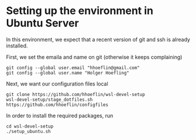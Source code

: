 # Setting up the environment in Ubuntu Server

In this environment, we expect that a recent version of git and ssh is already installed. 

First, we set the emaila and name on git (otherwise it keeps complaining)

```
git config --global user.email "hhoeflin@gmail.com"
git config --global user.name "Holger Hoefling"
```

Next, we want our configuration files local

```
git clone https://github.com/hhoeflin/wsl-devel-setup
wsl-devel-setup/stage_dotfiles.sh https://github.com/hhoeflin/configfiles
```

In order to install the required packages, run 
```
cd wsl-devel-setup
./setup_ubuntu.sh
```
